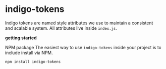 # indigo-tokens

Indigo tokens are named style attributes we use to maintain a consistent and scalable system. All attributes live inside `index.js`.

**getting started**

NPM package
The easiest way to use `indigo-tokens` inside your project is to include install via NPM.

```
npm install indigo-tokens
```
